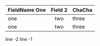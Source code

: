|FieldName One | Field 2 | ChaCha |
|--|:--:|-
|one|two|three
|one|two|three|four|five
line -2
line -1
